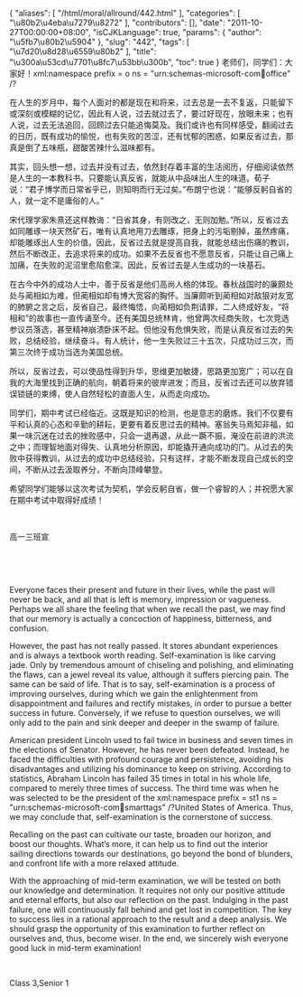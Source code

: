 {
    "aliases": [
        "/html/moral/allround/442.html"
    ],
    "categories": [
        "\u80b2\u4eba\u7279\u8272"
    ],
    "contributors": [],
    "date": "2011-10-27T00:00:00+08:00",
    "isCJKLanguage": true,
    "params": {
        "author": "\u5fb7\u80b2\u5904"
    },
    "slug": "442",
    "tags": [
        "\u7d20\u8d28\u6559\u80b2"
    ],
    "title": "\u300a\u53cd\u7701\u8fc7\u53bb\u300b",
    "toc": true
}
老师们，同学们：大家好！xml:namespace prefix = o ns = "urn:schemas-microsoft-com:office:office" /?

在人生的岁月中，每个人面对的都是现在和将来，过去总是一去不复返，只能留下或深刻或模糊的记忆，因此有人说，过去就过去了，要过好现在，放眼未来；也有人说，过去无法追回，回顾过去只能追悔莫及。我们或许也有同样感受，翻阅过去的日历，既有成功的愉悦，也有失败的苦涩，还有忧郁的困惑，如果反省过去，那真是倒了五味瓶，甜酸苦辣什么滋味都有。

其实，回头想一想，过去并没有过去，依然封存着丰富的生活阅历，仔细阅读依然是人生的一本教科书。只要能认真反省，就能从中品味出人生的味道。荀子说：“君子博学而日常省乎已，则知明而行无过矣。”布朗宁也说：“能够反躬自省的人，就一定不是庸俗的人。”

宋代理学家朱熹还这样教诲：“日省其身，有则改之，无则加勉。”所以，反省过去如同雕琢一块天然矿石，唯有认真地用刀去雕琢，把身上的污垢剔掉，虽然疼痛，却能雕琢出人生的价值。因此，反省过去就是提高自我，就能总结出伤痛的教训，然后不断改正，去追求将来的成功。如果不去反省也不愿意反省，只能让自己痛上加痛，在失败的泥沼里愈陷愈深。因此，反省过去是人生成功的一块基石。

在古今中外的成功人士中，善于反省是他们高尚人格的体现。春秋战国时的廉颇处处与蔺相如为难，但蔺相如却有博大宽容的胸怀。当廉颇听到蔺相如对敌狠对友宽的肺腑之言之后，反省自己，最终悔悟，向蔺相如负荆请罪，二人终成好友，“将相和”的故事也一直传诵至今。还有美国总统林肯，他曾两次经商失败，七次竞选参议员落选，甚至精神崩溃卧床不起。但他没有危惧失败，而是认真反省过去的失败，总结经验，继续奋斗。有人统计，他一生失败过三十五次，只成功过三次，而第三次终于成功当选为美国总统。

所以，反省过去，可以使品性得到升华，思维更加敏捷，思路更加宽广；可以在自我的大海里找到正确的航向，朝着将来的彼岸进发；而且，反省过去还可以放弃错误锁链的束缚，使人自然轻松的直面人生，从而走向成功。

同学们，期中考试已经临近。这既是知识的检测，也是意志的磨炼。我们不仅要有平和认真的心态和辛勤的耕耘，更要有着反思过去的精神。塞翁失马焉知非福，如果一味沉迷在过去的挫败感中，只会一退再退，从此一蹶不振，淹没在前进的洪流之中；而理智地面对得失、认真地分析原因，却能撬开通向成功的门。从过去的失败中获得教训，从过去的成功中总结经验，只有这样，才能不断发现自己成长的空间，不断从过去汲取养分，不断向顶峰攀登。

希望同学们能够以这次考试为契机，学会反躬自省，做一个睿智的人；并祝愿大家在期中考试中取得好成绩！

 

高一三班宣

 

 

Everyone faces their present and future in their lives, while the past will never be back, and all that is left is memory, impression or vagueness. Perhaps we all share the feeling that when we recall the past, we may find that our memory is actually a concoction of happiness, bitterness, and confusion. 

However, the past has not really passed. It stores abundant experiences and is always a textbook worth reading. Self-examination is like carving jade. Only by tremendous amount of chiseling and polishing, and eliminating the flaws, can a jewel reveal its value, although it suffers piercing pain. The same can be said of life. That is to say, self-examination is a process of improving ourselves, during which we gain the enlightenment from disappointment and failures and rectify mistakes, in order to pursue a better success in future. Conversely, if we refuse to question ourselves, we will only add to the pain and sink deeper and deeper in the swamp of failure. 

American president Lincoln used to fail twice in business and seven times in the elections of Senator. However, he has never been defeated. Instead, he faced the difficulties with profound courage and persistence, avoiding his disadvantages and utilizing his dominance to keep on striving. According to statistics, Abraham Lincoln has failed 35 times in total in his whole life, compared to merely three times of success. The third time was when he was selected to be the president of the xml:namespace prefix = st1 ns = "urn:schemas-microsoft-com:office:smarttags" /?United States of America. Thus, we may conclude that, self-examination is the cornerstone of success.

Recalling on the past can cultivate our taste, broaden our horizon, and boost our thoughts. What’s more, it can help us to find out the interior sailing directions towards our destinations, go beyond the bond of blunders, and confront life with a more relaxed attitude. 

With the approaching of mid-term examination, we will be tested on both our knowledge and determination. It requires not only our positive attitude and eternal efforts, but also our reflection on the past. Indulging in the past failure, one will continuously fall behind and get lost in competition. The key to success lies in a rational approach to the result and a deep analysis. We should grasp the opportunity of this examination to further reflect on ourselves and, thus, become wiser. In the end, we sincerely wish everyone good luck in mid-term examination!

 

Class 3,Senior 1


